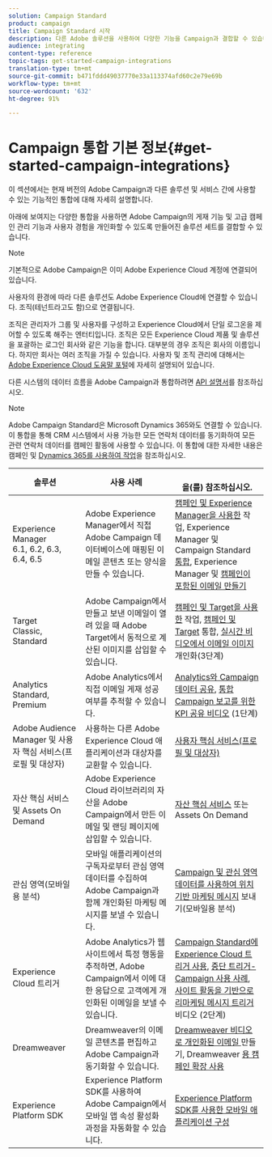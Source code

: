 ```yaml
---
solution: Campaign Standard
product: campaign
title: Campaign Standard 시작
description: 다른 Adobe 솔루션을 사용하여 다양한 기능을 Campaign과 결합할 수 있습니다.
audience: integrating
content-type: reference
topic-tags: get-started-campaign-integrations
translation-type: tm+mt
source-git-commit: b471fddd49037770e33a113374afd60c2e79e69b
workflow-type: tm+mt
source-wordcount: '632'
ht-degree: 91%

---
```



# Campaign 통합 기본 정보{#get-started-campaign-integrations}

이 섹션에서는 현재 버전의 Adobe Campaign과 다른 솔루션 및 서비스 간에 사용할 수 있는 기능적인 통합에 대해 자세히 설명합니다.

아래에 보여지는 다양한 통합을 사용하면 Adobe Campaign의 게재 기능 및 고급 캠페인 관리 기능과 사용자 경험을 개인화할 수 있도록 만들어진 솔루션 세트를 결합할 수 있습니다.

>[!NOTE]
>
> 기본적으로 Adobe Campaign은 이미 Adobe Experience Cloud 계정에 연결되어 있습니다.

사용자의 환경에 따라 다른 솔루션도 Adobe Experience Cloud에 연결할 수 있습니다. 조직(테넌트라고도 함)으로 연결됩니다.

조직은 관리자가 그룹 및 사용자를 구성하고 Experience Cloud에서 단일 로그온을 제어할 수 있도록 해주는 엔터티입니다. 조직은 모든 Experience Cloud 제품 및 솔루션을 포괄하는 로그인 회사와 같은 기능을 합니다. 대부분의 경우 조직은 회사의 이름입니다. 하지만 회사는 여러 조직을 가질 수 있습니다. 사용자 및 조직 관리에 대해서는 [Adobe Experience Cloud 도움말 포털](https://docs.adobe.com/content/help/ko-KR/core-services/interface/manage-users-and-products/organizations.html)에 자세히 설명되어 있습니다.

다른 시스템의 데이터 흐름을 Adobe Campaign과 통합하려면 [API 설명서](../../api/using/get-started-apis.md)를 참조하십시오.

>[!NOTE]
>
>Adobe Campaign Standard은 Microsoft Dynamics 365와도 연결할 수 있습니다. 이 통합을 통해 CRM 시스템에서 사용 가능한 모든 연락처 데이터를 동기화하여 모든 관련 연락처 데이터를 캠페인 활동에 사용할 수 있습니다. 이 통합에 대한 자세한 내용은 캠페인 및 [Dynamics 365를 사용하여 작업](../../integrating/using/d365-acs-get-started.md)을 참조하십시오.


<table> 
 <thead> 
  <tr> 
   <th> 솔루션<br /> </th> 
   <th> 사용 사례<br /> </th> 
   <th> <br />을(를) 참조하십시오. </th> 
  </tr> 
 </thead> 
 <tbody> 
  <tr> 
   <td> Experience Manager<br /> 6.1, 6.2, 6.3, 6.4, 6.5<br /> </td> 
   <td> Adobe Experience Manager에서 직접 Adobe Campaign 데이터베이스에 매핑된 이메일 콘텐츠 또는 양식을 만들 수 있습니다.<br /> </td> 
   <td> 
     <a href="../../integrating/using/integrating-with-experience-manager.md">캠페인 및 Experience Manager을 사용한</a> 작업, Experience Manager 및 Campaign Standard  <a href="https://helpx.adobe.com/kr/experience-manager/6-4/sites/administering/using/campaignstandard.html">통합</a>, Experience Manager 및  <a href="https://gn.adobe.com/doc/standard/getting_started/en/ACS_AEM.html">캠페인이 포함된 이메일 만들기</a> 
    </td> 
  </tr> 
  <tr> 
   <td> Target<br /> Classic, Standard<br /> </td> 
   <td> Adobe Campaign에서 만들고 보낸 이메일이 열려 있을 때 Adobe Target에서 동적으로 계산된 이미지를 삽입할 수 있습니다.<br /> </td> 
   <td> 
    <a href="../../integrating/using/about-campaign-target-integration.md">캠페인 및 Target을 사용한</a> 작업,  <a href="https://docs.adobe.com/content/help/ko-KR/target/using/integrate/campaign-and-target.html">캠페인 및 Target</a> 통합,  <a href="https://helpx.adobe.com/marketing-cloud/how-to/email-marketing.html">실시간 비디오에서 이메일 이미지 </a> 개인화(3단계)
    </td> 
  </tr> 
  <tr> 
   <td> Analytics<br /> Standard, Premium <br /> </td> 
   <td> Adobe Analytics에서 직접 이메일 게재 성공 여부를 추적할 수 있습니다.<br /> </td> 
   <td> 
    <a href="../../integrating/using/about-campaign-analytics-integration.md">Analytics와 Campaign 데이터 공유</a>, <a href="https://helpx.adobe.com/marketing-cloud/how-to/email-marketing.html">통합 Campaign 보고를 위한 KPI 공유 비디오</a> (1단계)
    </td> 
  </tr> 
  <tr> 
   <td> Adobe Audience Manager 및 사용자 핵심 서비스(프로필 및 대상자)<br /> </td> 
   <td> 사용하는 다른 Adobe Experience Cloud 애플리케이션과 대상자를 교환할 수 있습니다.<br /> </td> 
   <td> <a href="../../integrating/using/about-campaign-audience-manager-or-people-core-service-integration.md">사용자 핵심 서비스(프로필 및 대상자)</a><br /> </td> 
  </tr> 
  <tr> 
   <td> 자산 핵심 서비스 및 Assets On Demand<br /> </td> 
   <td> Adobe Experience Cloud 라이브러리의 자산을 Adobe Campaign에서 만든 이메일 및 랜딩 페이지에 삽입할 수 있습니다.<br /> </td> 
   <td> <a href="../../integrating/using/working-with-campaign-and-assets-core-service.md">자산 핵심 서비스</a> 또는 Assets On Demand<br /> </td> 
  </tr> 
  <tr> 
   <td> 관심 영역(모바일용 분석)<br /> </td> 
   <td> 모바일 애플리케이션의 구독자로부터 관심 영역 데이터를 수집하여 Adobe Campaign과 함께 개인화된 마케팅 메시지를 보낼 수 있습니다.<br /> </td> 
   <td> <a href="../../integrating/using/about-campaign-points-of-interest-data-integration.md">Campaign 및 관심 영역 데이터를 사용하여 위치 기반 마케팅 메시지</a> 보내기(모바일용 분석)<br /> </td> 
  </tr> 
  <tr> 
   <td> Experience Cloud 트리거<br /> </td> 
   <td> Adobe Analytics가 웹 사이트에서 특정 행동을 추적하면, Adobe Campaign에서 이에 대한 응답으로 고객에게 개인화된 이메일을 보낼 수 있습니다.<br /> </td> 
   <td> 
    <a href="../../integrating/using/about-adobe-experience-cloud-triggers.md">Campaign Standard에 Experience Cloud 트리거 사용</a>, <a href="../../integrating/using/abandonment-triggers-use-cases.md">중단 트리거-Campaign 사용 사례</a>, <a href="https://helpx.adobe.com/marketing-cloud/how-to/email-marketing.html">사이트 활동을 기반으로 리마케팅 메시지 트리거</a>비디오 (2단계)
    </td> 
  </tr> 
  <tr> 
   <td> Dreamweaver<br /> </td> 
   <td> Dreamweaver의 이메일 콘텐츠를 편집하고 Adobe Campaign과 동기화할 수 있습니다.<br /> </td> 
   <td> 
    <a href="https://docs.adobe.com/content/help/ko-KR/campaign-standard-learn/tutorials/designing-content/email-designer/dreamweaver-integration.html">Dreamweaver 비디오로 개인화된 이메일 </a> 만들기, Dreamweaver <a href="https://helpx.adobe.com/kr/dreamweaver/using/working-with-dreamweaver-and-campaign.html">용 캠페인 확장 사용</a> 
  </td> 
  </tr> 
  <tr> 
   <td> Experience Platform SDK<br /> </td> 
   <td> Experience Platform SDK를 사용하여 Adobe Campaign에서 모바일 앱 속성 활성화 과정을 자동화할 수 있습니다.<br /> </td> 
   <td> <a href="https://helpx.adobe.com/kr/campaign/kb/configuring-app-sdk.html">Experience Platform SDK를 사용한 모바일 애플리케이션 구성</a><br /> </td> 
  </tr> 
 </tbody> 
</table>

